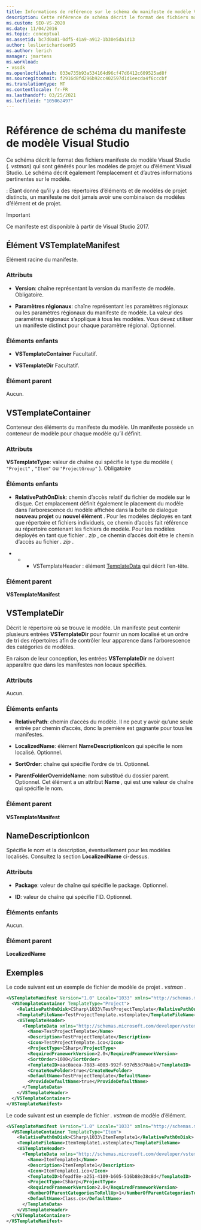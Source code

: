 ```yaml
---
title: Informations de référence sur le schéma du manifeste de modèle Visual Studio | Microsoft Docs
description: Cette référence de schéma décrit le format des fichiers manifeste de modèle Visual Studio qui sont générés pour les modèles de projet ou d’élément Visual Studio.
ms.custom: SEO-VS-2020
ms.date: 11/04/2016
ms.topic: conceptual
ms.assetid: bc7d0a81-0df5-41a9-a912-1b30e5da1d13
author: leslierichardson95
ms.author: lerich
manager: jmartens
ms.workload:
- vssdk
ms.openlocfilehash: 033e735b93a534164d96cf47d6412c609525ad8f
ms.sourcegitcommit: f2916d8fd296b92cc402597d1d1eecda4f6cccbf
ms.translationtype: MT
ms.contentlocale: fr-FR
ms.lasthandoff: 03/25/2021
ms.locfileid: "105062497"
---
```

# <a name="visual-studio-template-manifest-schema-reference"></a>Référence de schéma du manifeste de modèle Visual Studio
Ce schéma décrit le format des fichiers manifeste de modèle Visual Studio (*. vstman*) qui sont générés pour les modèles de projet ou d’élément Visual Studio. Le schéma décrit également l’emplacement et d’autres informations pertinentes sur le modèle.

 : Étant donné qu’il y a des répertoires d’éléments et de modèles de projet distincts, un manifeste ne doit jamais avoir une combinaison de modèles d’élément et de projet.

> [!IMPORTANT]
> Ce manifeste est disponible à partir de Visual Studio 2017.

## <a name="vstemplatemanifest-element"></a>Élément VSTemplateManifest
 Élément racine du manifeste.

### <a name="attributes"></a>Attributs

- **Version**: chaîne représentant la version du manifeste de modèle. Obligatoire.

- **Paramètres régionaux**: chaîne représentant les paramètres régionaux ou les paramètres régionaux du manifeste de modèle. La valeur des paramètres régionaux s’applique à tous les modèles. Vous devez utiliser un manifeste distinct pour chaque paramètre régional. Optionnel.

### <a name="child-elements"></a>Éléments enfants

- **VSTemplateContainer** Facultatif.

- **VSTemplateDir** Facultatif.

### <a name="parent-element"></a>Élément parent
 Aucun.

## <a name="vstemplatecontainer"></a>VSTemplateContainer
 Conteneur des éléments du manifeste du modèle. Un manifeste possède un conteneur de modèle pour chaque modèle qu’il définit.

### <a name="attributes"></a>Attributs
 **VSTemplateType**: valeur de chaîne qui spécifie le type du modèle ( `"Project"` , `"Item"` ou `"ProjectGroup"` ). Obligatoire

### <a name="child-elements"></a>Éléments enfants

- **RelativePathOnDisk**: chemin d’accès relatif du fichier de modèle sur le disque. Cet emplacement définit également le placement du modèle dans l’arborescence du modèle affichée dans la boîte de dialogue **nouveau projet** ou **nouvel élément** . Pour les modèles déployés en tant que répertoire et fichiers individuels, ce chemin d’accès fait référence au répertoire contenant les fichiers de modèle. Pour les modèles déployés en tant que fichier *. zip* , ce chemin d’accès doit être le chemin d’accès au fichier *. zip* .

- * * VSTemplateHeader : élément [TemplateData](../extensibility/templatedata-element-visual-studio-templates.md) qui décrit l’en-tête.

### <a name="parent-element"></a>Élément parent
 **VSTemplateManifest**

## <a name="vstemplatedir"></a>VSTemplateDir
 Décrit le répertoire où se trouve le modèle. Un manifeste peut contenir plusieurs entrées **VSTemplateDir** pour fournir un nom localisé et un ordre de tri des répertoires afin de contrôler leur apparence dans l’arborescence des catégories de modèles.

 En raison de leur conception, les entrées **VSTemplateDir** ne doivent apparaître que dans les manifestes non locaux spécifiés.

### <a name="attributes"></a>Attributs
 Aucun.

### <a name="child-elements"></a>Éléments enfants

- **RelativePath**: chemin d’accès du modèle. Il ne peut y avoir qu’une seule entrée par chemin d’accès, donc la première est gagnante pour tous les manifestes.

- **LocalizedName**: élément **NameDescriptionIcon** qui spécifie le nom localisé. Optionnel.

- **SortOrder**: chaîne qui spécifie l’ordre de tri. Optionnel.

- **ParentFolderOverrideName**: nom substitué du dossier parent. Optionnel. Cet élément a un attribut **Name** , qui est une valeur de chaîne qui spécifie le nom.

### <a name="parent-element"></a>Élément parent
 **VSTemplateManifest**

## <a name="namedescriptionicon"></a>NameDescriptionIcon
 Spécifie le nom et la description, éventuellement pour les modèles localisés. Consultez la section **LocalizedName** ci-dessus.

### <a name="attributes"></a>Attributs

- **Package**: valeur de chaîne qui spécifie le package. Optionnel.

- **ID**: valeur de chaîne qui spécifie l’ID. Optionnel.

### <a name="child-elements"></a>Éléments enfants
 Aucun.

### <a name="parent-element"></a>Élément parent
 **LocalizedName**

## <a name="examples"></a>Exemples
 Le code suivant est un exemple de fichier de modèle de projet *. vstman* .

```xml
<VSTemplateManifest Version="1.0" Locale="1033" xmlns="http://schemas.microsoft.com/developer/vstemplatemanifest/2015">
  <VSTemplateContainer TemplateType="Project">
    <RelativePathOnDisk>CSharp\1033\TestProjectTemplate</RelativePathOnDisk>
    <TemplateFileName>TestProjectTemplate.vstemplate</TemplateFileName>
    <VSTemplateHeader>
      <TemplateData xmlns="http://schemas.microsoft.com/developer/vstemplate/2005">
        <Name>TestProjectTemplate</Name>
        <Description>TestProjectTemplate</Description>
        <Icon>TestProjectTemplate.ico</Icon>
        <ProjectType>CSharp</ProjectType>
        <RequiredFrameworkVersion>2.0</RequiredFrameworkVersion>
        <SortOrder>1000</SortOrder>
        <TemplateID>aac0aeea-7883-4003-992f-937d53d70ab1</TemplateID>
        <CreateNewFolder>true</CreateNewFolder>
        <DefaultName>TestProjectTemplate</DefaultName>
        <ProvideDefaultName>true</ProvideDefaultName>
      </TemplateData>
    </VSTemplateHeader>
  </VSTemplateContainer>
</VSTemplateManifest>

```

 Le code suivant est un exemple de fichier *. vstman* de modèle d’élément.

```xml
<VSTemplateManifest Version="1.0" Locale="1033" xmlns="http://schemas.microsoft.com/developer/vstemplatemanifest/2015">
  <VSTemplateContainer TemplateType="Item">
    <RelativePathOnDisk>CSharp\1033\ItemTemplate1</RelativePathOnDisk>
    <TemplateFileName>ItemTemplate1.vstemplate</TemplateFileName>
    <VSTemplateHeader>
      <TemplateData xmlns="http://schemas.microsoft.com/developer/vstemplate/2005">
        <Name>ItemTemplate1</Name>
        <Description>ItemTemplate1</Description>
        <Icon>ItemTemplate1.ico</Icon>
        <TemplateID>bfeadf8e-a251-4109-b605-516b88e38c8d</TemplateID>
        <ProjectType>CSharp</ProjectType>
        <RequiredFrameworkVersion>2.0</RequiredFrameworkVersion>
        <NumberOfParentCategoriesToRollUp>1</NumberOfParentCategoriesToRollUp>
        <DefaultName>Class.cs</DefaultName>
      </TemplateData>
    </VSTemplateHeader>
  </VSTemplateContainer>
</VSTemplateManifest>

```
